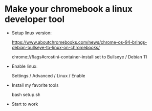 # Make your chromebook a linux developer tool

* Setup linux version:

	https://www.aboutchromebooks.com/news/chrome-os-94-brings-debian-bullseye-to-linux-on-chromebooks/

	chrome://flags#crostini-container-install
	set to Bullseye / Debian 11

* Enable linux:

	Settings / Advanced / Linux / Enable

* Install my favorite tools

	bash setup.sh
	
* Start to work



